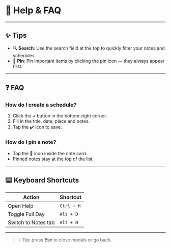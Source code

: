 # 🚀 Help & FAQ

---

## ✨ Tips

- 🔍 **Search**: Use the search field at the top to quickly filter your notes
  and schedules.
- 📌 **Pin**: Pin important items by clicking the pin icon — they always appear
  first.

---

## ❓ FAQ

### How do I create a schedule?

1. Click the **+** button in the bottom-right corner.
2. Fill in the title, date, place and notes.
3. Tap the ✔️ icon to save.

### How do I pin a note?

- Tap the 📌 icon inside the note card.
- Pinned notes stay at the top of the list.

---

## ⌨️ Keyboard Shortcuts

| Action              | Shortcut   |
| ------------------- | ---------- |
| Open Help           | `Ctrl + H` |
| Toggle Full Day     | `Alt + D`  |
| Switch to Notes tab | `Alt + N`  |

---

> 💡 Tip: press **Esc** to close modals or go back.
